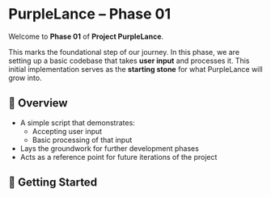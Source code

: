 # PurpleLance – Phase 01

Welcome to **Phase 01** of **Project PurpleLance**.

This marks the foundational step of our journey. In this phase, we are setting up a basic codebase that takes **user input** and processes it. This initial implementation serves as the **starting stone** for what PurpleLance will grow into.

## 🧩 Overview

- A simple script that demonstrates:
  - Accepting user input
  - Basic processing of that input
- Lays the groundwork for further development phases
- Acts as a reference point for future iterations of the project

## 🚀 Getting Started
